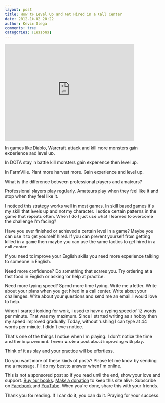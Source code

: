 ```yaml
---
layout: post
title: How to Level Up and Get Hired in a Call Center
date: 2012-10-02 20:22
author: Kevin Olega
comments: true
categories: [Lessons]
---
```

<iframe src="http://www.youtube.com/embed/AKQQbZKtA3E" frameborder="0" width="420" height="315"></iframe>

In games like Diablo, Warcraft, attack and kill more monsters gain experience and level up.

In DOTA stay in battle kill monsters gain experience then level up.

In FarmVille. Plant more harvest more. Gain experience and level up.

What is the difference between professional players and amateurs?

Professional players play regularly. Amateurs play when they feel like it and stop when they feel like it.

I noticed this strategy works well in most games. In skill based games it's my skill that levels up and not my character. I notice certain patterns in the game that repeats often. When I do I just use what I learned to overcome the challenge I'm facing?

Have you ever finished or achieved a certain level in a game? Maybe you can use it to get yourself hired. If you can prevent yourself from getting killed in a game then maybe you can use the same tactics to get hired in a call center.

If you need to improve your English skills you need more experience talking to someone in English.

Need more confidence? Do something that scares you. Try ordering at a fast food in English or asking for help at practice.

Need more typing speed? Spend more time typing. Write me a letter. Write about your plans when you get hired in a call center. Write about your challenges. Write about your questions and send me an email. I would love to help.

When I started looking for work, I used to have a typing speed of 12 words per minute. That was my maximum. Since I started writing as a hobby then my speed improved gradually. Today, without rushing I can type at 44 words per minute. I didn't even notice.

That's one of the things I notice when I'm playing. I don't notice the time and the improvement. I even wrote a post about improving with play.

Think of it as play and your practice will be effortless.

Do you want more of these kinds of posts? Please let me know by sending me a message. I'll do my best to answer when I'm online.

This is not a sponsored post so if you read until the end, show your love and support. [Buy our books](http://callcentertrainingtips.com/promos/).  [Make a donation](http://callcentertrainingtips.com/support/) to keep this site alive. Subscribe on [Facebook](https://www.facebook.com/callcentertrainingtips/) and [YouTube](https://www.youtube.com/channel/UCSRyiovg_InMdQAe7Fn0LtA). When you're done, share this with your friends. 

Thank you for reading. If I can do it, you can do it. Praying for your success.
